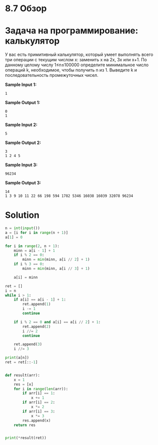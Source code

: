 # 8.7 Обзор

# Задача на программирование: калькулятор

У вас есть примитивный калькулятор, который умеет выполнять всего три операции с текущим числом x: заменить x на 2x, 3x
или x+1. По данному целому числу 1≤n≤100000 определите минимальное число операций k, необходимое, чтобы получить n из 1.
Выведите k и последовательность промежуточных чисел.

**Sample Input 1:**

```
1
```

**Sample Output 1:**

```
0
1 
```

**Sample Input 2:**

```
5
```

**Sample Output 2:**

```
3
1 2 4 5 
```

**Sample Input 3:**

```
96234
```

**Sample Output 3:**

```
14
1 3 9 10 11 22 66 198 594 1782 5346 16038 16039 32078 96234 
```

# Solution

```python
n = int(input())
a = [i for i in range(n + 1)]
a[1] = 0

for i in range(2, n + 1):
    minn = a[i - 1] + 1
    if i % 2 == 0:
        minn = min(minn, a[i // 2] + 1)
    if i % 3 == 0:
        minn = min(minn, a[i // 3] + 1)

    a[i] = minn

ret = []
i = n
while i > 1:
    if a[i] == a[i - 1] + 1:
        ret.append(1)
        i -= 1
        continue

    if i % 2 == 0 and a[i] == a[i // 2] + 1:
        ret.append(2)
        i //= 2
        continue

    ret.append(3)
    i //= 3

print(a[n])
ret = ret[::-1]


def result(arr):
    x = 1
    res = [x]
    for i in range(len(arr)):
        if arr[i] == 1:
            x += 1
        if arr[i] == 2:
            x *= 2
        if arr[i] == 3:
            x *= 3
        res.append(x)
    return res


print(*result(ret))

```